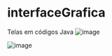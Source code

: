 # interfaceGrafica
Telas em códigos Java
![image](https://github.com/EribaldoOliveira/interfaceGrafica/assets/114995774/0d1fb43a-0379-4aa7-895a-a9a6781cf4a7)

![image](https://github.com/EribaldoOliveira/interfaceGrafica/assets/114995774/4502b17b-de69-4b00-a465-81779bf42d6b)

